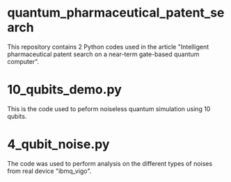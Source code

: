 # quantum_pharmaceutical_patent_search
This repository contains 2 Python codes used in the article "Intelligent pharmaceutical patent search on a near-term gate-based quantum computer".


# 10_qubits_demo.py
This is the code used to peform noiseless quantum simulation using 10 qubits.

# 4_qubit_noise.py
The code was used to perform analysis on the different types of noises from real device "ibmq_vigo".
